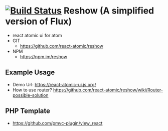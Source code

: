 [![Build Status](https://travis-ci.org/react-atomic/reshow.svg?branch=master)](https://travis-ci.org/react-atomic/reshow) 
 Reshow (A simplified version of Flux)
===============
   * react atomic ui for atom 
   * GIT
      * https://github.com/react-atomic/reshow
   * NPM
      * https://npm.im/reshow

## Example Usage
* Demo Url:
https://react-atomic-ui.js.org/
* How to use router?
https://github.com/react-atomic/reshow/wiki/Router-possible-solution


## PHP Template
   * https://github.com/pmvc-plugin/view_react
